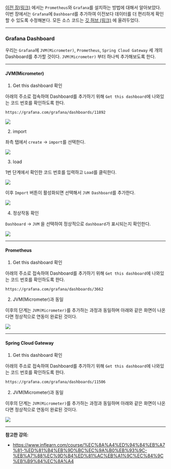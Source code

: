 [이전 장(링크)](https://imprint.tistory.com/246) 에서는 `Prometheus`와 `Grafana`를 설치하는 방법에 대해서 알아보았다.
이번 장에서는 `Grafana`에 `Dashboard`를 추가하여 이전보다 데이터를 더 편리하게 확인할 수 있도록 수정해본다.
모든 소스 코드는 [깃 허브 (링크)](https://github.com/roy-zz/spring-cloud) 에 올려두었다.

---

### Grafana Dashboard

우리는 `Grafana`에 `JVM(Micrometer)`, `Prometheus`, `Spring Cloud Gateway` 세 개의 Dashboard를 추가할 것이다.
`JVM(Micrometer)` 부터 하나씩 추가해보도록 한다.

---

#### JVM(Micrometer)

1. Get this dashboard 확인

아래의 주소로 접속하여 Dashboard를 추가하기 위해 `Get this dashboard`에 나와있는 코드 번호를 확인하도록 한다.

```bash
https://grafana.com/grafana/dashboards/11892
```

![](prometheus_dashboard_image/check-jvm-dashboard-serial-number.png)

2. import

좌측 탭에서 `create` -> `import`를 선택한다.

![](prometheus_dashboard_image/create-and-import.png)

3. load

1번 단계에서 확인한 코드 번호를 입력하고 `Load`를 클릭한다.

![](prometheus_dashboard_image/enter-jvm-code-and-load.png)

이후 `Import` 버튼이 활성화되면  선택해서 `JVM Dashboard`를 추가한다.

![](prometheus_dashboard_image/select-prometheus-and-import.png)

4. 정상작동 확인

`Dashboard` -> `JVM` 을 선택하여 정상적으로 `dashboard`가 표시되는지 확인한다.

![](prometheus_dashboard_image/check-jvm-dashboard.png)

---

#### Prometheus

1. Get this dashboard 확인

아래의 주소로 접속하여 Dashboard를 추가하기 위해 `Get this dashboard`에 나와있는 코드 번호를 확인하도록 한다.

```bash
https://grafana.com/grafana/dashboards/3662
```

2. JVM(Micrometer)과 동일

이후의 단계는 `JVM(Micrometer)`를 추가하는 과정과 동일하며 아래와 같은 화면이 나온다면 정상적으로 연동이 완료된 것이다.

![](prometheus_dashboard_image/check-prometheus-dashboard.png)

---

#### Spring Cloud Gateway

1. Get this dashboard 확인

아래의 주소로 접속하여 Dashboard를 추가하기 위해 `Get this dashboard`에 나와있는 코드 번호를 확인하도록 한다.

```bash
https://grafana.com/grafana/dashboards/11506
```

2. JVM(Micrometer)과 동일

이후의 단계는 `JVM(Micrometer)`를 추가하는 과정과 동일하며 아래와 같은 화면이 나온다면 정상적으로 연동이 완료된 것이다.

![](prometheus_dashboard_image/check-spring-cloud-gateway-dashboard.png)

---

**참고한 강의:**

- https://www.inflearn.com/course/%EC%8A%A4%ED%94%84%EB%A7%81-%ED%81%B4%EB%9D%BC%EC%9A%B0%EB%93%9C-%EB%A7%88%EC%9D%B4%ED%81%AC%EB%A1%9C%EC%84%9C%EB%B9%84%EC%8A%A4